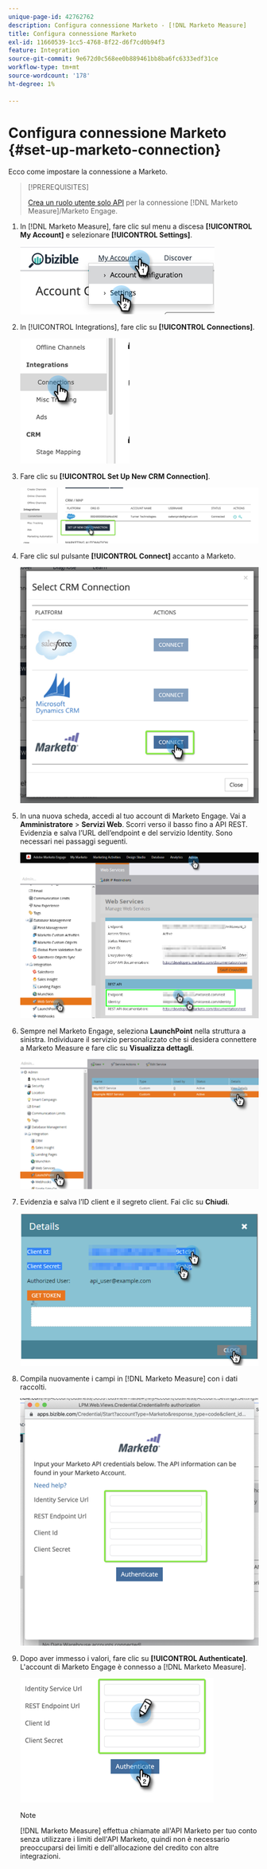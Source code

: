 ```yaml
---
unique-page-id: 42762762
description: Configura connessione Marketo - [!DNL Marketo Measure]
title: Configura connessione Marketo
exl-id: 11660539-1cc5-4768-8f22-d6f7cd0b94f3
feature: Integration
source-git-commit: 9e672d0c568ee0b889461bb8ba6fc6333edf31ce
workflow-type: tm+mt
source-wordcount: '178'
ht-degree: 1%

---
```


# Configura connessione Marketo {#set-up-marketo-connection}

Ecco come impostare la connessione a Marketo.

>[!PREREQUISITES]
>
>[Crea un ruolo utente solo API](https://experienceleague.adobe.com/docs/marketo/using/product-docs/administration/users-and-roles/create-an-api-only-user.html) per la connessione [!DNL Marketo Measure]/Marketo Engage.

1. In [!DNL Marketo Measure], fare clic sul menu a discesa **[!UICONTROL My Account]** e selezionare **[!UICONTROL Settings]**.

   ![](assets/set-up-marketo-connection-1.png)

1. In [!UICONTROL Integrations], fare clic su **[!UICONTROL Connections]**.

   ![](assets/set-up-marketo-connection-2.png)

1. Fare clic su **[!UICONTROL Set Up New CRM Connection]**.

   ![](assets/set-up-marketo-connection-3.png)

1. Fare clic sul pulsante **[!UICONTROL Connect]** accanto a Marketo.

   ![](assets/set-up-marketo-connection-4.png)

1. In una nuova scheda, accedi al tuo account di Marketo Engage. Vai a **Amministratore** > **Servizi Web**. Scorri verso il basso fino a API REST. Evidenzia e salva l’URL dell’endpoint e del servizio Identity. Sono necessari nei passaggi seguenti.

   ![](assets/set-up-marketo-connection-5.png)

1. Sempre nel Marketo Engage, seleziona **LaunchPoint** nella struttura a sinistra. Individuare il servizio personalizzato che si desidera connettere a Marketo Measure e fare clic su **Visualizza dettagli**.

   ![](assets/set-up-marketo-connection-6.png)

1. Evidenzia e salva l’ID client e il segreto client. Fai clic su **Chiudi**.

   ![](assets/set-up-marketo-connection-7.png)

1. Compila nuovamente i campi in [!DNL Marketo Measure] con i dati raccolti.

   ![](assets/set-up-marketo-connection-8.png)

1. Dopo aver immesso i valori, fare clic su **[!UICONTROL Authenticate]**. L&#39;account di Marketo Engage è connesso a [!DNL Marketo Measure].

   ![](assets/set-up-marketo-connection-9.png)

   >[!NOTE]
   >
   >[!DNL Marketo Measure] effettua chiamate all&#39;API Marketo per tuo conto senza utilizzare i limiti dell&#39;API Marketo, quindi non è necessario preoccuparsi dei limiti e dell&#39;allocazione del credito con altre integrazioni.
